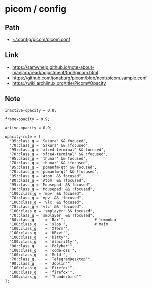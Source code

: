 
# picom / config

## Path

* [~/.config/picom/picom.conf](picom.conf)

## Link

* https://samwhelp.github.io/note-about-manjaro/read/adjustment/tool/picom.html
* https://github.com/jonaburg/picom/blob/next/picom.sample.conf
* https://wiki.archlinux.org/title/Picom#Opacity

## Note

```
inactive-opacity = 0.8;
```

```
frame-opacity = 0.9;
```

```
active-opacity = 0.9;
```


```
opacity-rule = [
  "95:class_g = 'Sakura' && focused",
  "70:class_g = 'Sakura' && !focused",
  "95:class_g = 'xfce4-terminal' && focused",
  "70:class_g = 'xfce4-terminal' && !focused",
  "95:class_g = 'thunar' && focused",
  "70:class_g = 'thunar' && !focused",
  "95:class_g = 'pcmanfm-qt' && focused",
  "70:class_g = 'pcmanfm-qt' && !focused",
  "95:class_g = 'Atom' && focused",
  "80:class_g = 'Atom' && !focused",
  "95:class_g = 'Mousepad' && focused",
  "80:class_g = 'Mousepad' && !focused",
  "100:class_g = 'mpv' && focused",
  "70:class_g = 'mpv' && !focused",
  "100:class_g = 'vlc' && focused",
  "70:class_g = 'vlc' && !focused",
  "100:class_g = 'smplayer' && focused",
  "70:class_g = 'smplayer' && !focused",
  "80:class_g     = 'Bar'",             # lemonbar
  "100:class_g    = 'slop'",            # maim
  "100:class_g    = 'XTerm'",
  "100:class_g    = 'URxvt'",
  "100:class_g    = 'kitty'",
  "100:class_g    = 'Alacritty'",
  "80:class_g     = 'Polybar'",
  "100:class_g    = 'code-oss'",
  "100:class_g    = 'Meld'",
  "70:class_g     = 'TelegramDesktop'",
  "90:class_g     = 'Joplin'",
  "100:class_g    = 'Firefox'",
  "100:class_g    = 'firefox'",
  "100:class_g    = 'Thunderbird'"
];
```
